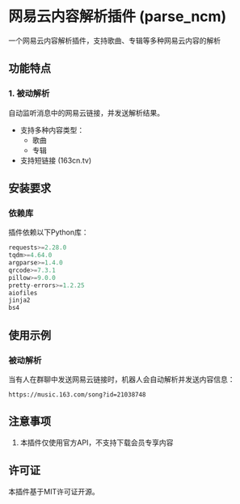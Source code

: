 # 网易云内容解析插件 (parse_ncm)

一个网易云内容解析插件，支持歌曲、专辑等多种网易云内容的解析

## 功能特点

### 1. 被动解析

自动监听消息中的网易云链接，并发送解析结果。

- 支持多种内容类型：
  - 歌曲
  - 专辑
- 支持短链接 (163cn.tv)

## 安装要求

### 依赖库

插件依赖以下Python库：

```python
requests>=2.28.0
tqdm>=4.64.0
argparse>=1.4.0
qrcode>=7.3.1
pillow>=9.0.0
pretty-errors>=1.2.25
aiofiles
jinja2
bs4
```
## 使用示例

### 被动解析

当有人在群聊中发送网易云链接时，机器人会自动解析并发送内容信息：

```text
https://music.163.com/song?id=21038748
```

## 注意事项

1. 本插件仅使用官方API，不支持下载会员专享内容

## 许可证

本插件基于MIT许可证开源。
